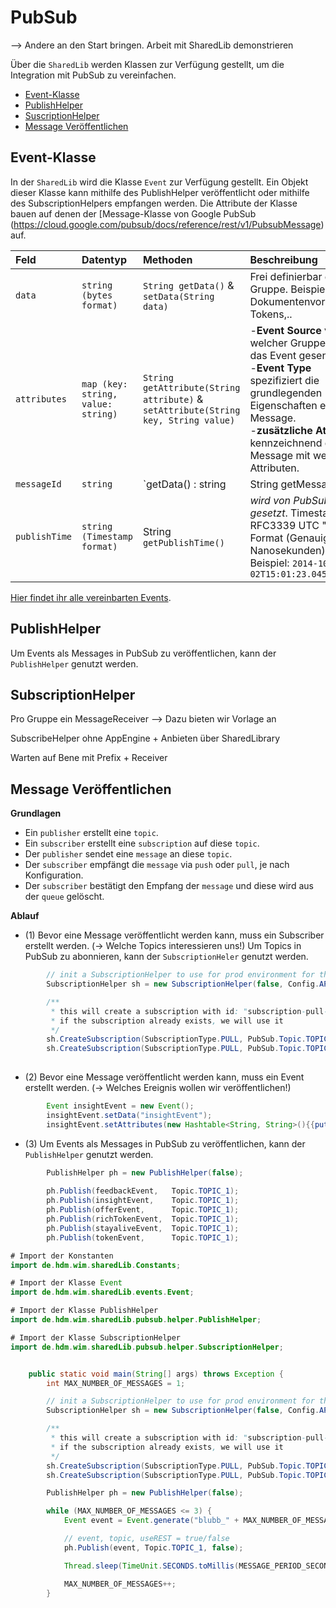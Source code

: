 # PubSub

--> Andere an den Start bringen. Arbeit mit SharedLib demonstrieren

Über die `SharedLib` werden Klassen zur Verfügung gestellt, um die Integration mit PubSub zu vereinfachen.

* [Event-Klasse](#event-klasse)
* [PublishHelper](#publishhelper)
* [SuscriptionHelper](#subscriptionhelper)
* [Message Veröffentlichen](#messageveröffentlichen)


## Event-Klasse
In der `SharedLib` wird die Klasse `Event` zur Verfügung gestellt. Ein Objekt dieser Klasse kann mithilfe des PublishHelper veröffentlicht oder mithilfe des SubscriptionHelpers empfangen werden. Die Attribute der Klasse bauen auf denen der [Message-Klasse von Google PubSub (https://cloud.google.com/pubsub/docs/reference/rest/v1/PubsubMessage) auf. 

| Feld  | Datentyp | Methoden | Beschreibung |
| :------ | :------ | :------ | :------ |
| `data` | `string (bytes format)` | `String getData()` & `setData(String data)` | Frei definierbar durch Gruppe. Beispiele: Dokumentenvorschläge, Tokens,..|
| `attributes` | `map (key: string, value: string)` | `String getAttribute(String attribute)` & `setAttribute(String key, String value)` | -**Event Source** von welcher Gruppe wird das Event gesendet. <br /> -**Event Type** spezifiziert die grundlegenden Eigenschaften einer Message. <br /> -**zusätzliche Attribute** kennzeichnend die Message mit weiteren Attributen.<br />|
| `messageId` | `string` | `getData() : string | String getMessageId()` | *wird von PubSub gesetzt* |
| `publishTime` | `string (Timestamp format)` | String `getPublishTime()` | *wird von PubSub gesetzt*. Timestamp im RFC3339 UTC "Zulu" Format (Genauigkeit in Nanosekunden). Beispiel: `2014-10-02T15:01:23.045123456Z` |

[Hier findet ihr alle vereinbarten Events](https://github.com/Purii/hdm-wim-devlab/blob/master/docs/Events.md).

## PublishHelper 

Um Events als Messages in PubSub zu veröffentlichen, kann der `PublishHelper` genutzt werden.

## SubscriptionHelper
Pro Gruppe ein MessageReceiver --> Dazu bieten wir Vorlage an

SubscribeHelper ohne AppEngine + Anbieten über SharedLibrary

Warten auf Bene mit Prefix + Receiver

## Message Veröffentlichen 

**Grundlagen**
- Ein `publisher` erstellt eine `topic`.
- Ein `subscriber` erstellt eine `subscription` auf diese `topic`.
- Der `publisher` sendet eine `message` an diese `topic`.
- Der `subscriber` empfängt die `message` via `push` oder `pull`, je nach Konfiguration.
- Der `subscriber` bestätigt den Empfang der `message` und diese wird aus der `queue` gelöscht.


**Ablauf**

- (1) Bevor eine Message veröffentlicht werden kann, muss ein Subscriber erstellt werden. (-> Welche Topics interessieren uns!)
Um Topics in PubSub zu abonnieren, kann der `SubscriptionHeler` genutzt werden.


```java
		// init a SubscriptionHelper to use for prod environment for the given project
		SubscriptionHelper sh = new SubscriptionHelper(false, Config.APP_ID);

		/**
		 * this will create a subscription with id: "subscription-pull-topic-1-test1"
		 * if the subscription already exists, we will use it
		 */
		sh.CreateSubscription(SubscriptionType.PULL, PubSub.Topic.TOPIC_1, "test1");
		sh.CreateSubscription(SubscriptionType.PULL, PubSub.Topic.TOPIC_1, "test2");
        
  ```
- (2) Bevor eine Message veröffentlicht werden kann, muss ein Event erstellt werden. (-> Welches Ereignis wollen wir veröffentlichen!) 

```java
        Event insightEvent = new Event();
		insightEvent.setData("insightEvent");
		insightEvent.setAttributes(new Hashtable<String, String>(){{put(AttributeKey.EVENT_TYPE, EventType.INSIGHT);}});

```
- (3) Um Events als Messages in PubSub zu veröffentlichen, kann der `PublishHelper` genutzt werden.

```java
		PublishHelper ph = new PublishHelper(false);
        
        ph.Publish(feedbackEvent, 	Topic.TOPIC_1);
		ph.Publish(insightEvent, 	Topic.TOPIC_1);
		ph.Publish(offerEvent, 		Topic.TOPIC_1);
		ph.Publish(richTokenEvent, 	Topic.TOPIC_1);
		ph.Publish(stayaliveEvent, 	Topic.TOPIC_1);
		ph.Publish(tokenEvent, 		Topic.TOPIC_1);
```



```java
# Import der Konstanten
import de.hdm.wim.sharedLib.Constants;

# Import der Klasse Event
import de.hdm.wim.sharedLib.events.Event;

# Import der Klasse PublishHelper
import de.hdm.wim.sharedLib.pubsub.helper.PublishHelper;

# Import der Klasse SubscriptionHelper
import de.hdm.wim.sharedLib.pubsub.helper.SubscriptionHelper;


	public static void main(String[] args) throws Exception {
		int MAX_NUMBER_OF_MESSAGES = 1;

		// init a SubscriptionHelper to use for prod environment for the given project
		SubscriptionHelper sh = new SubscriptionHelper(false, Config.APP_ID);

		/**
		 * this will create a subscription with id: "subscription-pull-topic-1-test1"
		 * if the subscription already exists, we will use it
		 */
		sh.CreateSubscription(SubscriptionType.PULL, PubSub.Topic.TOPIC_1, "test1");
		sh.CreateSubscription(SubscriptionType.PULL, PubSub.Topic.TOPIC_1, "test2");

		PublishHelper ph = new PublishHelper(false);

		while (MAX_NUMBER_OF_MESSAGES <= 3) {
			Event event = Event.generate("blubb_" + MAX_NUMBER_OF_MESSAGES);

			// event, topic, useREST = true/false
			ph.Publish(event, Topic.TOPIC_1, false);

			Thread.sleep(TimeUnit.SECONDS.toMillis(MESSAGE_PERIOD_SECONDS));

			MAX_NUMBER_OF_MESSAGES++;
		}
```





